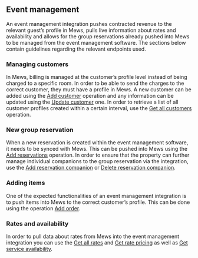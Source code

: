 ## Event management

An event management integration pushes contracted revenue to the relevant guest’s profile in Mews, pulls live information about rates and availability and allows for the group reservations already pushed into Mews to be managed from the event management software. The sections below contain guidelines regarding the relevant endpoints used.

### Managing customers

In Mews, billing is managed at the customer’s profile level instead of being charged to a specific room. In order to be able to send the charges to the correct customer, they must have a profile in Mews. A new customer can be added using the [Add customer](../operations/customers.md#add-customer) operation and any information can be updated using the [Update customer](../operations/customers.md#update-customer) one. In order to retrieve a list of all customer profiles created within a certain interval, use the [Get all customers](../operations/customers.md#get-all-customers) operation.

### New group reservation 

When a new reservation is created within the event management software, it needs to be synced with Mews. This can be pushed into Mews using the [Add reservations](../operations/reservations.md#add-reservations) operation. 
In order to ensure that the property can further manage individual companions to the group reservation via the integration, use the [Add reservation companion](../operations/reservations.md#add-reservation-companion) or [Delete reservation companion](../operations/reservations.md#delete-reservation-companion). 

### Adding items

One of the expected functionalities of an event management integration is to push items into Mews to the correct customer’s profile. This can be done using the operation [Add order](../operations/services.md#add-order). 

### Rates and availability

In order to pull data about rates from Mews into the event management integration you can use the [Get all rates](../operations/services.md#get-all-rates) and  [Get rate pricing](../operations/services.md#get-all-rates) as well as [Get service availability](../operations/services.md#get-service-availability).
